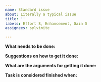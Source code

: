 ```yaml
---
name: Standard issue
about: Literally a typical issue
title: ''
labels: Effort S, Enhancement, Gain S
assignees: sylvinite

---
```


**What needs to be done:**

**Suggestions on how to get it done:**

**What are the arguments for getting it done:**

**Task is considered finished when:**
